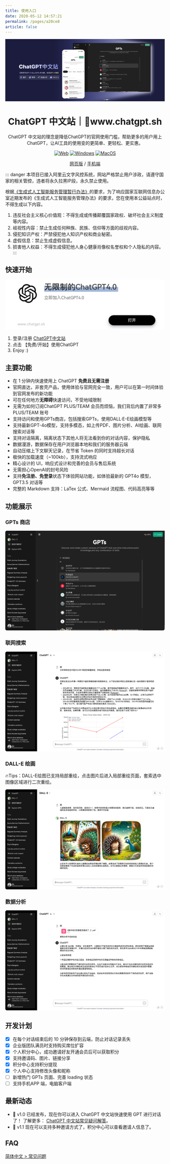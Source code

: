 ```yaml
---
title: 使用入口
date: 2020-05-12 14:57:21
permalink: /pages/a20ce8
article: false
---
```



<div align="center">

![](./docs/images/home_page.jpg)
<h1 align="center">ChatGPT 中文站｜🔗www.chatgpt.sh</h1>


ChatGPT 中文站的理念是降低ChatGPT的官网使用门槛，帮助更多的用户用上ChatGPT，让AI工具的使用变的更简单、更轻松、更实惠。

[![Web][Web-image]][web-url]
[![Windows][Windows-image]][web-url]
[![MacOS][MacOS-image]][web-url]

[网页版](https://www.chatgpt.sh) / [手机端](https://www.chatgpt.sh)

[web-url]: https://www.chatgpt.sh
[Web-image]: https://img.shields.io/badge/Web-PWA-orange?logo=microsoftedge
[Windows-image]: https://img.shields.io/badge/-Windows-blue?logo=windows
[MacOS-image]: https://img.shields.io/badge/-MacOS-black?logo=apple:

</div>

::: danger
本项目已接入阿里云文字风控系统，网站严格禁止用户涉政，请遵守国家的相关管控，违者将永久拉黑IP段，永久禁止使用。

根据[《生成式人工智能服务管理暂行办法》](http://www.cac.gov.cn/2023-07/13/c_1690898327029107.htm)的要求，为了响应国家互联网信息办公室近期发布的《生成式人工智能服务管理办法》的要求，您在使用本公益站点时，不得生成以下内容。

1. 违反社会主义核心价值观：不得生成或传播颠覆国家政权、破坏社会主义制度等内容。
2. 岐视性内容：禁止生成任何种族、民族、信仰等方面的歧视内容。
3. 侵犯知识产权：严禁侵犯他人知识产权和商业秘密。
4. 虚假信息：禁止生成虚假信息。
5. 损害他人权益：不得生成侵犯他人身心健康肖像权名誉权和个人隐私的内容。
:::

## 快速开始

<a href="https://www.chatgpt.sh"><img src="./docs/images/head-cover.jpg" alt="打开"></a>

1. 登录/注册 [ChatGPT中文站](https://www.chatgpt.sh)
2. 点击 【免费/开始】使用ChatGPT
3. Enjoy :)

## 主要功能

- 在 1 分钟内快速使用上 ChatGPT **免费且无需注册**
- 官网直达，非套壳产品，使用体验与官网完全一致，用户可以在第一时间体验到官网发布的新功能
- 可在任何地方**无障碍**快速访问，不受地域限制
- 无需为如何订阅ChatGPT PLUS/TEAM 会员而烦恼，我们背后内置了非常多 PLUS/TEAM 账号
- 支持访问和使用GPTs商店，包括搜索GPTs，使用DALL·E-E绘画模型等
- 支持最新GPT-4o模型，支持多模态，如上传PDF、图片分析、AI绘画、联网搜索对话等
- 支持对话隔离，隔离状态下其他人将无法看到你的对话内容，保护隐私
- 数据漫游，数据保存在用户浏览器本地和我们的服务器云端
- 自动压缩上下文聊天记录，在节省 Token 的同时支持超长对话
- 极快的加载速度（~100kb），支持流式响应
- 精心设计的 UI，响应式设计和完善的会员与售后系统
- 无需担心OpenAI的封号风险
- 支持**免注册、免登录**状态下体验网站功能，如体验最新的 GPT4o 模型，GPT3.5 对话等
- 完整的 Markdown 支持：LaTex 公式、Mermaid 流程图、代码高亮等等

## 功能展示

### GPTs 商店

![gpts-pc](./docs/images/gpts-pc.svg)

### 联网搜索

![](./docs/images/search-pc.svg)

### DALL-E 绘画

🔥Tips：DALL-E绘图已支持局部重绘，点击图片后进入局部重绘页面，套索选中图像区域进行二次重绘。

![](./docs/images/content-pc.svg)



### 数据分析

![](./docs/images/analysis-pc.svg)

## 开发计划

- [x] 在每个对话结束后的 10 分钟保存到云端，防止对话记录丢失
- [x] 企业版团队满员时支持购买席位扩容
- [x] 个人积分中心，成功邀请好友开通会员后可以获取积分
- [x] 支持邀请码、图片、链接分享
- [x] 积分中心支持积分提现
- [x] 个人中心支持修改头像和昵称
- [ ] 新增热门 GPTs 页面、完善 loading 状态
- [ ] 支持手机APP 端，电脑客户端

## 最新动态

- 🚀 v1.0 已经发布，现在你可以进入 ChatGPT 中文站快速使用 GPT 进行对话了！ 了解更多： [ChatGPT 中文站常见疑问解答](./docs/QA.md)。
- 🚀 v1.1 现在可以支持多种邀请方式了，积分中心可以查看邀请人信息了。

## FAQ

[简体中文 > 常见问题](./docs/QA.md)

